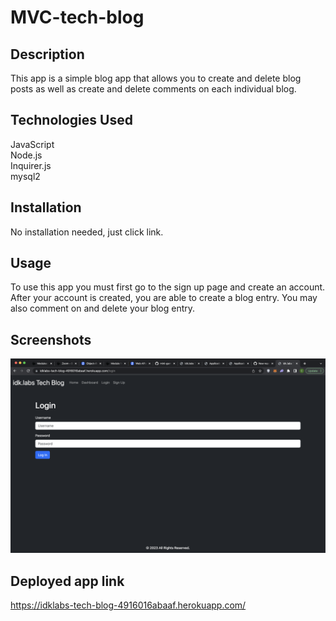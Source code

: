 # MVC-tech-blog

## Description
This app is a simple blog app that allows you to create and delete blog posts as well as create and delete comments on each individual blog.

## Technologies Used

JavaScript <br>
Node.js <br>
Inquirer.js <br>
mysql2 <br>

## Installation

No installation needed, just click link.

## Usage

To use this app you must first go to the sign up page and create an account. After your account is created, you are able to create a blog entry. You may also comment on and delete your blog entry.

## Screenshots

![screenshot of app](./public/images/screenshot.png)

## Deployed app link

https://idklabs-tech-blog-4916016abaaf.herokuapp.com/